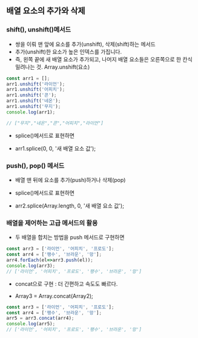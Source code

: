 ## 배열 요소의 추가와 삭제

### shift(), unshift()메서드
- 쌍을 이뤄 맨 앞에 요소를 추가(unshift), 삭제(shift)하는 메서드
- 추가(unshift)한 요소가 높은 인덱스를 가집니다.
- 즉, 왼쪽 끝에 새 배열 요소가 추가되고, 나머지 배열 요소들은 오른쪽으로 한 칸식 밀려나는 것.
Array.unshift(요소)

```javascript
const arr1 = [];
arr1.unshift('라이언');
arr1.unshift('어피치');
arr1.unshift('콘');
arr1.unshift('네온');
arr1.unshift('무지');
console.log(arr1);

// ["무지","네온","콘","어피치","라이언"]
```
* splice()메서드로 표현하면
- arr1.splice(0, 0, '새 배열 요소 값');




### push(), pop() 메서드
- 배열 맨 뒤에 요소를 추가(push)하거나 삭제(pop)
* splice()메서드로 표현하면
- arr2.splice(Array.length, 0, '새 배열 요소 값');

### 배열을 제어하는 고급 메서드의 활용
- 두 배열을 합치는 방법을 push 메서드로 구현하면
```javascript
const arr3 = ['라이언', '어피치', '프로도'];
const arr4 = ['팽수', '브라운', '망'];
arr4.forEach(el=>arr3.push(el));
console.log(arr3);
// ['라이언', '어피치', '프로도', '팽수', '브라운', '망']
```
* concat으로 구현 : 더 간편하고 속도도 빠르다.
- Array3 = Array.concat(Array2);
```javascript
const arr3 = ['라이언', '어피치', '프로도'];
const arr4 = ['팽수', '브라운', '망'];
arr5 = arr3.concat(arr4);
console.log(arr5);
// ['라이언', '어피치', '프로도', '팽수', '브라운', '망']
```